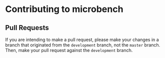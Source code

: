 # Contributing to microbench

## Pull Requests

If you are intending to make a pull request, please make your changes in a branch that originated
from the `development` branch, not the `master` branch. Then, make your pull request against the
`development` branch.
